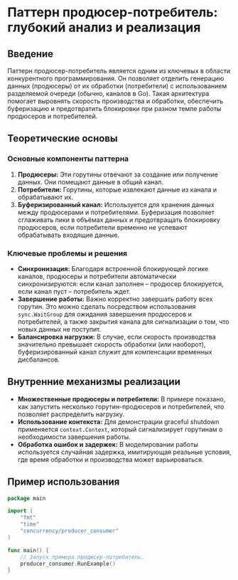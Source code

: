 # Паттерн продюсер-потребитель: глубокий анализ и реализация

## Введение

Паттерн продюсер-потребитель является одним из ключевых в области конкурентного программирования. Он позволяет отделить генерацию данных (продюсеры) от их обработки (потребители) с использованием разделяемой очереди (обычно, каналов в Go). Такая архитектура помогает выровнять скорость производства и обработки, обеспечить буферизацию и предотвратить блокировки при разном темпе работы продюсеров и потребителей.

## Теоретические основы

### Основные компоненты паттерна

1. **Продюсеры:** Эти горутины отвечают за создание или получение данных. Они помещают данные в общий канал.
2. **Потребители:** Горутины, которые извлекают данные из канала и обрабатывают их.
3. **Буферизированный канал:** Используется для хранения данных между продюсерами и потребителями. Буферизация позволяет сглаживать пики в объёмах данных и предотвращать блокировку продюсеров, если потребители временно не успевают обрабатывать входящие данные.

### Ключевые проблемы и решения

- **Синхронизация:** Благодаря встроенной блокирующей логике каналов, продюсеры и потребители автоматически синхронизируются: если канал заполнен – продюсер блокируется, если канал пуст – потребитель ждет.
- **Завершение работы:** Важно корректно завершать работу всех горутин. Это можно сделать посредством использования `sync.WaitGroup` для ожидания завершения продюсеров и потребителей, а также закрытия канала для сигнализации о том, что новых данных не поступит.
- **Балансировка нагрузки:** В случае, если скорость производства значительно превышает скорость обработки (или наоборот), буферизированный канал служит для компенсации временных дисбалансов.

## Внутренние механизмы реализации

- **Множественные продюсеры и потребители:** В примере показано, как запустить несколько горутин-продюсеров и потребителей, что позволяет распределить нагрузку.
- **Использование контекста:** Для демонстрации graceful shutdown применяется `context.Context`, который сигнализирует горутинам о необходимости завершения работы.
- **Обработка ошибок и задержек:** В моделировании работы используется случайная задержка, имитирующая реальные условия, где время обработки и производства может варьироваться.

## Пример использования

```go
package main

import (
	"fmt"
	"time"
	"concurrency/producer_consumer"
)

func main() {
	// Запуск примера продюсер-потребитель.
	producer_consumer.RunExample()
}
